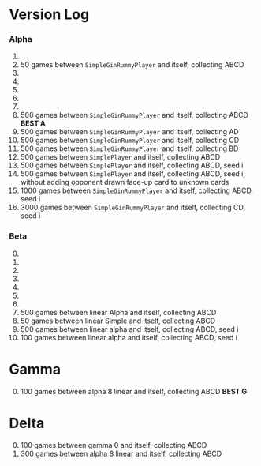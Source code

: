 # Version Log

### Alpha
1.
2. 50 games between `SimpleGinRummyPlayer` and itself, collecting ABCD
3.
4.
5.
6.
7.
8. 500 games between `SimpleGinRummyPlayer` and itself, collecting ABCD **BEST A**
8. 500 games between `SimpleGinRummyPlayer` and itself, collecting AD
10. 500 games between `SimpleGinRummyPlayer` and itself, collecting CD
11. 500 games between `SimpleGinRummyPlayer` and itself, collecting BD
12. 500 games between `SimplePlayer` and itself, collecting ABCD
13. 500 games between `SimplePlayer` and itself, collecting ABCD, seed i
14. 500 games between `SimplePlayer` and itself, collecting ABCD, seed i, without adding opponent drawn face-up card to unknown cards
15. 1000 games between `SimpleGinRummyPlayer` and itself, collecting ABCD, seed i
16. 3000 games between `SimpleGinRummyPlayer` and itself, collecting CD, seed i


### Beta
0.
1.
2.
3.
4.
5.
6.
7. 500 games between linear Alpha and itself, collecting ABCD
8. 50 games between linear Simple and itself, collecting ABCD
9. 500 games between linear alpha and itself, collecting ABCD, seed i
10. 100 games between linear alpha and itself, collecting ABCD, seed i


# Gamma
0. 100 games between alpha 8 linear and itself, collecting ABCD **BEST G**


# Delta
0. 100 games between gamma 0 and itself, collecting ABCD
1. 300 games between alpha 8 linear and itself, collecting ABCD
